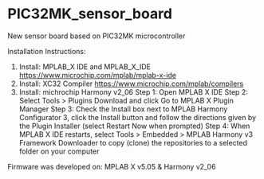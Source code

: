# PIC32MK_sensor_board
New sensor board based on PIC32MK microcontroller

Installation Instructions:
1. Install: MPLAB_X IDE and MPLAB_X_IDE
https://www.microchip.com/mplab/mplab-x-ide
2. Install: XC32 Compiler
https://www.microchip.com/mplab/compilers
3. Install: michrochip Harmony v2_06
Step 1: Open MPLAB X IDE
Step 2: Select Tools > Plugins Download and click Go to MPLAB X Plugin Manager
Step 3: Check the Install box next to MPLAB Harmony Configurator 3, click the Install button and follow the directions given by the Plugin Installer (select Restart Now when prompted)
Step 4: When MPLAB X IDE restarts, select Tools > Embedded > MPLAB Harmony v3 Framework Downloader to copy (clone) the repositories to a selected folder on your computer


Firmware was developed on: 
MPLAB X v5.05 & Harmony v2_06
